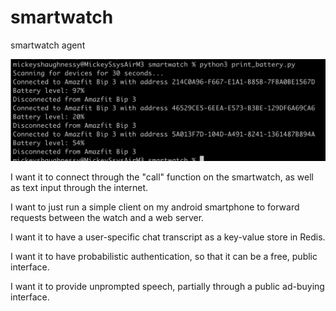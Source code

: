 # smartwatch
smartwatch agent

![Sample Image](images/sample.png)


I want it to connect through the "call" function on the smartwatch, as well as text input through the internet.

I want to just run a simple client on my android smartphone to forward requests between the watch and a web server.

I want it to have a user-specific chat transcript as a key-value store in Redis.

I want it to have probabilistic authentication, so that it can be a free, public interface.

I want it to provide unprompted speech, partially through a public ad-buying interface.
